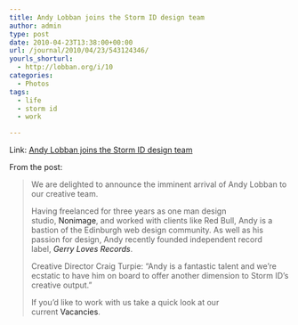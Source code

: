 ```yaml
---
title: Andy Lobban joins the Storm ID design team
author: admin
type: post
date: 2010-04-23T13:38:00+00:00
url: /journal/2010/04/23/543124346/
yourls_shorturl:
  - http://lobban.org/i/10
categories:
  - Photos
tags:
  - life
  - storm id
  - work

---
```

Link: [Andy Lobban joins the Storm ID design team][1]

From the post:

> We are delighted to announce the imminent arrival of Andy Lobban to our creative team.
> 
> Having freelanced for three years as one man design studio, <a>Nonimage</a>, and worked with clients like Red Bull, Andy is a bastion of the Edinburgh web design community. As well as his passion for design, Andy recently founded independent record label, _<a>Gerry Loves Records</a>_.
> 
> Creative Director Craig Turpie: “Andy is a fantastic talent and we’re ecstatic to have him on board to offer another dimension to Storm ID’s creative output.”
> 
> If you’d like to work with us take a quick look at our current <a>Vacancies</a>.

 [1]: http://blog.stormid.com/2010/04/andy-lobban-joins-storm-id-design-team.html